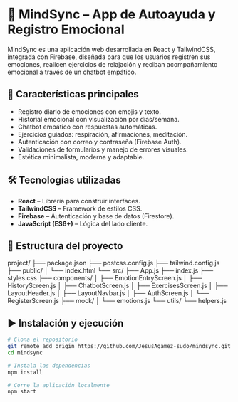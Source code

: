 # 🧘 MindSync – App de Autoayuda y Registro Emocional

MindSync es una aplicación web desarrollada en React y TailwindCSS, integrada con Firebase, diseñada para que los usuarios registren sus emociones, realicen ejercicios de relajación y reciban acompañamiento emocional a través de un chatbot empático.

## 🚀 Características principales

- Registro diario de emociones con emojis y texto.
- Historial emocional con visualización por días/semana.
- Chatbot empático con respuestas automáticas.
- Ejercicios guiados: respiración, afirmaciones, meditación.
- Autenticación con correo y contraseña (Firebase Auth).
- Validaciones de formularios y manejo de errores visuales.
- Estética minimalista, moderna y adaptable.

## 🛠️ Tecnologías utilizadas

- **React** – Librería para construir interfaces.
- **TailwindCSS** – Framework de estilos CSS.
- **Firebase** – Autenticación y base de datos (Firestore).
- **JavaScript (ES6+)** – Lógica del lado cliente.

## 📁 Estructura del proyecto

project/
├── package.json
├── postcss.config.js
├── tailwind.config.js
├── public/
│   └── index.html
└── src/
    ├── App.js
    ├── index.js
    ├── styles.css
    ├── components/
    │   ├── EmotionEntryScreen.js
    │   ├── HistoryScreen.js
    │   ├── ChatbotScreen.js
    │   ├── ExercisesScreen.js
    │   ├── LayoutHeader.js
    │   ├── LayoutNavbar.js
    │   ├── AuthScreen.js
    │   └── RegisterScreen.js
    ├── mock/
    │   └── emotions.js
    └── utils/
        └── helpers.js

    
## ▶️ Instalación y ejecución

```bash
# Clona el repositorio
git remote add origin https://github.com/JesusAgamez-sudo/mindsync.git
cd mindsync

# Instala las dependencias
npm install

# Corre la aplicación localmente
npm start
